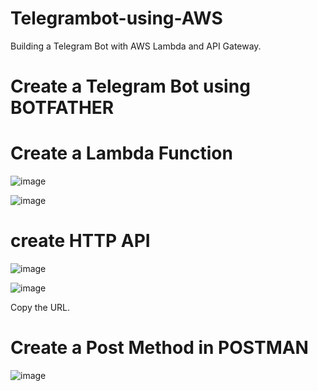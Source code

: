 # Telegrambot-using-AWS
Building a Telegram Bot with AWS Lambda and API Gateway.

# Create a Telegram Bot using BOTFATHER



# Create a Lambda Function

![image](https://github.com/chaudharyvishalrawat/Telegrambot-using-AWS/assets/104204831/1632cd8c-d407-4002-89cb-707af9045d3a)

![image](https://github.com/chaudharyvishalrawat/Telegrambot-using-AWS/assets/104204831/8e626710-412b-47f1-b586-e1d37e1da2ae)

# create HTTP API 

![image](https://github.com/chaudharyvishalrawat/Telegrambot-using-AWS/assets/104204831/dc4f6f65-e380-45af-9289-2cde9d55bcb8)

![image](https://github.com/chaudharyvishalrawat/Telegrambot-using-AWS/assets/104204831/83661fb9-6e58-4874-9236-261032c192d2)

Copy the URL.
# Create a Post Method in POSTMAN 

![image](https://github.com/chaudharyvishalrawat/Telegrambot-using-AWS/assets/104204831/f691daaa-7426-44d9-85ea-dac772071afe)

